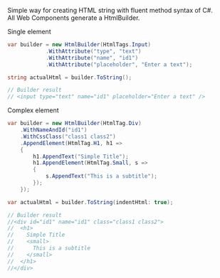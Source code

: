 Simple way for creating HTML string with fluent method syntax of C#.<br>
All Web Components generate a HtmlBuilder.

Single element
```csharp
var builder = new HtmlBuilder(HtmlTags.Input)
            .WithAttribute("type", "text")
            .WithAttribute("name", "id1")
            .WithAttribute("placeholder", "Enter a text");

string actualHtml = builder.ToString();

// Builder result
// <input type="text" name="id1" placeholder="Enter a text" />
```

Complex element
```csharp
var builder = new HtmlBuilder(HtmlTag.Div)
    .WithNameAndId("id1")
    .WithCssClass("class1 class2")
    .AppendElement(HtmlTag.H1, h1 =>
    {
        h1.AppendText("Simple Title"); 
        h1.AppendElement(HtmlTag.Small, s =>
        {
            s.AppendText("This is a subtitle");
        });
    });

var actualHtml = builder.ToString(indentHtml: true);

// Builder result
//<div id="id1" name="id1" class="class1 class2">
//  <h1>
//    Simple Title
//    <small>
//      This is a subtitle
//    </small>
//  </h1>
//</div>
```